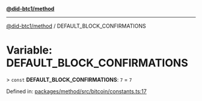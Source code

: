 [**@did-btc1/method**](../README.md)

***

[@did-btc1/method](../globals.md) / DEFAULT\_BLOCK\_CONFIRMATIONS

# Variable: DEFAULT\_BLOCK\_CONFIRMATIONS

&gt; `const` **DEFAULT\_BLOCK\_CONFIRMATIONS**: `7` = `7`

Defined in: [packages/method/src/bitcoin/constants.ts:17](https://github.com/dcdpr/did-btc1-js/blob/4ab6f9915d95beed9bc633644c9db1539395f512/packages/method/src/bitcoin/constants.ts#L17)
